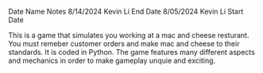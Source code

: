 Date      Name     Notes
8/14/2024 Kevin Li End Date
8/05/2024 Kevin Li Start Date

This is a game that simulates you working at a mac and cheese resturant.
You must remeber customer orders and make mac and cheese to their standards.
It is coded in Python.
The game features many different aspects and mechanics in order to make gameplay unquie and exciting.
